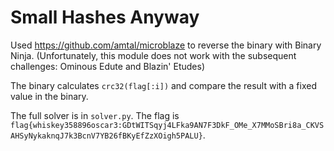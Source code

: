 # Small Hashes Anyway

Used https://github.com/amtal/microblaze to reverse the binary with Binary Ninja. (Unfortunately, this module does not work with the subsequent challenges: Ominous Edute and Blazin' Etudes)

The binary calculates `crc32(flag[:i])` and compare the result with a fixed value in the binary.

The full solver is in `solver.py`. The flag is `flag{whiskey358896oscar3:GDtWITSqyj4LFka9AN7F3DkF_OMe_X7MMoSBri8a_CKVSAHSyNykaknqJ7k3BcnV7YB26fBKyEfZzXOigh5PALU}`.